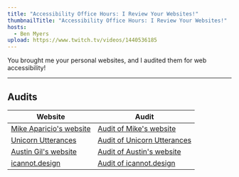 ```yaml
---
title: "Accessibility Office Hours: I Review Your Websites!"
thumbnailTitle: "Accessibility Office Hours: I Review Your Websites!"
hosts:
  - Ben Myers
upload: https://www.twitch.tv/videos/1440536185
---
```


You brought me your personal websites, and I audited them for web accessibility!

---

## Audits

| **Website**                                          | **Audit**                                                              |
|------------------------------------------------------|------------------------------------------------------------------------|
| [Mike Aparicio's website](https://mikeaparicio.com)  | [Audit of Mike's website](https://www.twitch.tv/videos/1440555177)     |
| [Unicorn Utterances](https://unicorn-utterances.com) | [Audit of Unicorn Utterances](https://www.twitch.tv/videos/1440557930) |
| [Austin Gil's website](https://austingil.com)        | [Audit of Austin's website](https://www.twitch.tv/videos/1440560817)   |
| [icannot.design](https://icannot.design)             | [Audit of icannot.design](https://www.twitch.tv/videos/1440564314)     |
